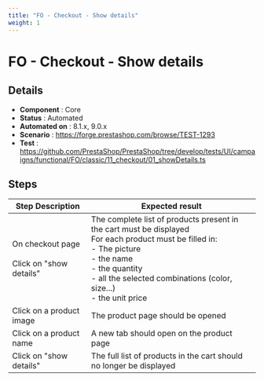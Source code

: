 ```yaml
---
title: "FO - Checkout - Show details"
weight: 1
---
```


# FO - Checkout - Show details
## Details
* **Component** : Core
* **Status** : Automated
* **Automated on** : 8.1.x, 9.0.x
* **Scenario** : https://forge.prestashop.com/browse/TEST-1293
* **Test** : https://github.com/PrestaShop/PrestaShop/tree/develop/tests/UI/campaigns/functional/FO/classic/11_checkout/01_showDetails.ts

## Steps
| Step Description | Expected result |
| ----- | ----- |
| On checkout page<br><br>Click on "show details" | The complete list of products present in the cart must be displayed<br>For each product must be filled in:<br>- The picture<br>- the name<br>- the quantity<br>- all the selected combinations (color, size...)<br>- the unit price |
| Click on a product image | The product page should be opened |
| Click on a product name | A new tab should open on the product page |
| Click on "show details" | The full list of products in the cart should no longer be displayed |